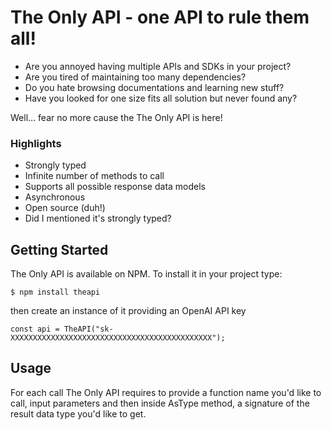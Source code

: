 # The Only API - one API to rule them all!

- Are you annoyed having multiple APIs and SDKs in your project?
- Are you tired of maintaining too many dependencies? 
- Do you hate browsing documentations and learning new stuff?
- Have you looked for one size fits all solution but never found any?

Well... fear no more cause the The Only API is here!

### Highlights

- Strongly typed
- Infinite number of methods to call
- Supports all possible response data models
- Asynchronous
- Open source (duh!)
- Did I mentioned it's strongly typed?

## Getting Started

The Only API is available on NPM. To install it in your project type:

```
$ npm install theapi
```

then create an instance of it providing an OpenAI API key

```
const api = TheAPI("sk-XXXXXXXXXXXXXXXXXXXXXXXXXXXXXXXXXXXXXXXXXXXXX");
```

## Usage

For each call The Only API requires to provide a function name you'd like to call, input parameters and then inside AsType method, a signature of the result data type you'd like to get.
